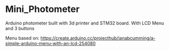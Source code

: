 # Mini_Photometer
 Arduino photometer built with 3d printer and STM32 board. With LCD Menu and 3 buttons
 
 
 Menu based on:
 https://create.arduino.cc/projecthub/ianabcumming/a-simple-arduino-menu-with-an-lcd-254080
